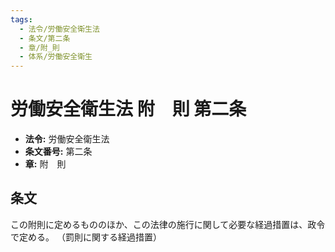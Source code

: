 ```yaml
---
tags:
  - 法令/労働安全衛生法
  - 条文/第二条
  - 章/附_則
  - 体系/労働安全衛生
---
```

# 労働安全衛生法 附　則 第二条

- **法令:** 労働安全衛生法
- **条文番号:** 第二条
- **章:** 附　則

## 条文
この附則に定めるもののほか、この法律の施行に関して必要な経過措置は、政令で定める。
（罰則に関する経過措置）

